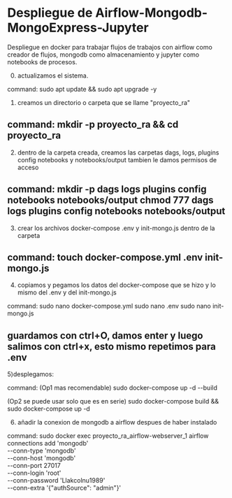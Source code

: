 # Despliegue de Airflow-Mongodb-MongoExpress-Jupyter
Despliegue en docker para trabajar flujos de trabajos con airflow como creador de flujos, mongodb como almacenamiento y jupyter como notebooks de procesos.

0) actualizamos el sistema.

command:
sudo apt update && sudo apt upgrade -y

1) creamos un directorio o carpeta que se llame "proyecto_ra"

command:
mkdir -p proyecto_ra && cd proyecto_ra
----------------------------------------------------------------

2) dentro de la carpeta creada, creamos las carpetas dags, logs, plugins config notebooks  y notebooks/output
tambien le damos permisos de acceso

command:
mkdir -p dags logs plugins config notebooks notebooks/output
chmod 777 dags logs plugins config notebooks notebooks/output
----------------------------------------------------------------

3) crear los archivos docker-compose .env y init-mongo.js dentro de la carpeta

command:
touch docker-compose.yml .env init-mongo.js
----------------------------------------------------------------

4) copiamos y pegamos los datos del docker-compose que se hizo y lo mismo del .env y del init-mongo.js

command:
sudo nano docker-compose.yml
sudo nano .env
sudo nano init-mongo.js

guardamos con ctrl+O, damos enter y luego salimos con ctrl+x, esto mismo repetimos para .env
----------------------------------------------------------------

5)desplegamos:

command:
(Op1 mas recomendable) sudo docker-compose up -d --build

(Op2 se puede usar solo que es en serie) sudo docker-compose build && sudo docker-compose up -d

6) añadir la conexion de mongodb a airflow despues de haber instalado

command:
sudo docker exec proyecto_ra_airflow-webserver_1 airflow connections add 'mongodb' \
  --conn-type 'mongodb' \
  --conn-host 'mongodb' \
  --conn-port 27017 \
  --conn-login 'root' \
  --conn-password 'Llakcolnu1989' \
  --conn-extra '{"authSource": "admin"}'

